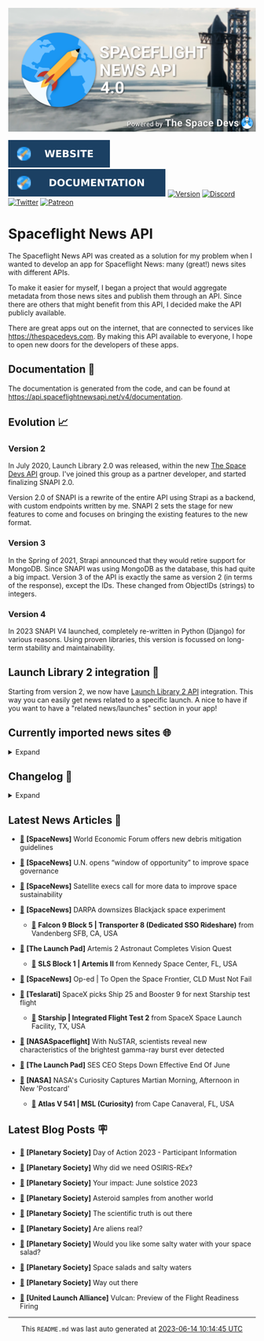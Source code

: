 ![Cover](https://raw.githubusercontent.com/TheSpaceDevs/spaceflightnewsapi/main/.github/profile/assets/snapi_poster.png)

[![Website](https://raw.githubusercontent.com/TheSpaceDevs/spaceflightnewsapi/main/.github/profile/assets/badge_snapi_website.svg)](https://spaceflightnewsapi.net/)
[![Documentation](https://raw.githubusercontent.com/TheSpaceDevs/spaceflightnewsapi/main/.github/profile/assets/badge_snapi_doc.svg)](https://api.spaceflightnewsapi.net/v4/docs)
[![Version](https://img.shields.io/github/v/release/TheSpaceDevs/spaceflightnewsapi?style=for-the-badge)](https://github.com/TheSpaceDevs/spaceflightnewsapi/releases/tag/v4.0.2)
[![Discord](https://img.shields.io/badge/Discord-%237289DA.svg?style=for-the-badge&logo=discord&logoColor=white)](https://discord.gg/p7ntkNA)
[![Twitter](https://img.shields.io/badge/Twitter-%231DA1F2.svg?style=for-the-badge&logo=Twitter&logoColor=white)](https://twitter.com/the_snapi)
[![Patreon](https://img.shields.io/badge/Patreon-F96854?style=for-the-badge&logo=patreon&logoColor=white)](https://www.patreon.com/TheSpaceDevs)

# Spaceflight News API

The Spaceflight News API was created as a solution for my problem when I wanted to develop an app for Spaceflight News: many (great!) news sites with different APIs.

To make it easier for myself, I began a project that would aggregate metadata from those news sites and publish them through an API. Since there are others that might benefit from this API, I decided make the API publicly available.

There are great apps out on the internet, that are connected to services like <https://thespacedevs.com>. By making this API available to everyone, I hope to open new doors for the developers of these apps.

## Documentation 📖

The documentation is generated from the code, and can be found at <https://api.spaceflightnewsapi.net/v4/documentation>.

## Evolution 📈

### Version 2

In July 2020, Launch Library 2.0 was released, within the new <a href="https://thespacedevs.com">The Space Devs API</a> group. I've joined this group as a partner developer, and started finalizing SNAPI 2.0.

Version 2.0 of SNAPI is a rewrite of the entire API using Strapi as a backend, with custom endpoints written by me.
SNAPI 2 sets the stage for new features to come and focuses on bringing the existing features to the new format.

### Version 3

In the Spring of 2021, Strapi announced that they would retire support for MongoDB. Since SNAPI was using MongoDB as the database, this had quite a big impact.
Version 3 of the API is exactly the same as version 2 (in terms of the response), except the IDs. These changed from ObjectIDs (strings) to integers.

### Version 4
In 2023 SNAPI V4 launched, completely re-written in Python (Django) for various reasons.
Using proven libraries, this version is focussed on long-term stability and maintainability.

## Launch Library 2 integration 🚀

Starting from version 2, we now have <a href="https://thespacedevs.com/llapi">Launch Library 2 API</a> integration. This way you can easily get news related to a specific launch.
A nice to have if you want to have a "related news/launches" section in your app!

## Currently imported news sites 🌐

<details>
<summary>Expand</summary>

- AmericaSpace
- Arstechnica
- Blue Origin
- CNBC
- ESA
- ElonX
- Euronews
- European Spaceflight
- Jet Propulsion Laboratory
- NASA
- NASASpaceflight
- National Geographic
- National Space Society
- Phys
- Planetary Society
- Reuters
- Space.com
- SpaceFlight Insider
- SpaceNews
- SpaceX
- Spaceflight Now
- SyFy
- TechCrunch
- Teslarati
- The Drive
- The Japan Times
- The Launch Pad
- The National
- The New York Times
- The Space Devs
- The Space Review
- The Verge
- The Wall Street Journal
- United Launch Alliance
- Virgin Galactic


</details>

## Changelog 📝
<details>
<summary>Expand</summary>

# V4.0.0

- Rewritten in Python and Django.

# V3.4.0

- Package updates
- Sentry fixes

# V3.0.0

- Package updates

### V3.2.0

- Various Sentry issues fixed

### V3.1.0

- Strapi updates
- Sentry updates
- Admin interface updates

### V3.0.0

- Switch to use Postgres as database

### V2.3.0

- The lost "article per (LL2) event" endpoint is back
- Changed the G4L logo on the site
- Added Sentry again, via the new Strapi plugin
- Changed from amqplib to amqp-connection-manager
- Updated to Strapi 3.5.3

### v2.2.0

- Dependency updates
- Code cleanup
- Admin side of things

### v2.1.0

- Backend changes on how new content is processed
- Package updates

### v2.0.0

- Complete rewrite of the app, focusing on existing features

</details>



## Latest News Articles 📰
- <a href="https://spacenews.com/world-economic-forum-offers-new-debris-mitigation-guidelines/" >🔗</a> **[SpaceNews]** World Economic Forum offers new debris mitigation guidelines


- <a href="https://spacenews.com/u-n-opens-window-of-opportunity-to-improve-space-governance/" >🔗</a> **[SpaceNews]** U.N. opens “window of opportunity” to improve space governance


- <a href="https://spacenews.com/satellite-execs-call-for-more-data-to-improve-space-sustainability/" >🔗</a> **[SpaceNews]** Satellite execs call for more data to improve space sustainability


- <a href="https://spacenews.com/darpa-downsizes-blackjack-space-experiment/" >🔗</a> **[SpaceNews]** DARPA downsizes Blackjack space experiment


  - <a href="https://go4liftoff.com/launch/id/1e0c3a19-02a8-481b-9b7e-1392327c1826" >🚀</a> **Falcon 9 Block 5 | Transporter 8 (Dedicated SSO Rideshare)** from Vandenberg SFB, CA, USA



- <a href="https://tlpnetwork.com/news/2023/06/artemis-2-astronaut-completes-vision-quest" >🔗</a> **[The Launch Pad]** Artemis 2 Astronaut Completes Vision Quest


  - <a href="https://go4liftoff.com/launch/id/41699701-2ef4-4b0c-ac9d-6757820cde87" >🚀</a> **SLS Block 1 | Artemis II** from Kennedy Space Center, FL, USA



- <a href="https://spacenews.com/op-ed-to-open-the-space-frontier-cld-must-not-fail/" >🔗</a> **[SpaceNews]** Op-ed | To Open the Space Frontier, CLD Must Not Fail


- <a href="https://www.teslarati.com/spacex-picks-ship-25-booster-9-for-next-starship-test-flight/" >🔗</a> **[Teslarati]** SpaceX picks Ship 25 and Booster 9 for next Starship test flight


  - <a href="https://go4liftoff.com/launch/id/04b91bb8-38a7-4868-b025-4bbe05d1fbfe" >🚀</a> **Starship | Integrated Flight Test 2** from SpaceX Space Launch Facility, TX, USA



- <a href="https://www.nasaspaceflight.com/2023/06/grb-221009a-nustar/" >🔗</a> **[NASASpaceflight]** With NuSTAR, scientists reveal new characteristics of the brightest gamma-ray burst ever detected


- <a href="https://tlpnetwork.com/news/2023/06/ses-ceo-resigns-effective-end-of-june" >🔗</a> **[The Launch Pad]** SES CEO Steps Down Effective End Of June


- <a href="https://mars.nasa.gov/news/9415/" >🔗</a> **[NASA]** NASA's Curiosity Captures Martian Morning, Afternoon in New 'Postcard'


  - <a href="https://go4liftoff.com/launch/id/df8d4fdb-9add-4ce9-9f0e-aae1c61df212" >🚀</a> **Atlas V 541 | MSL (Curiosity)** from Cape Canaveral, FL, USA





## Latest Blog Posts 🪧

- <a href="https://www.planetary.org/advocacy/day-of-action-2023-participant-information" >🔗</a> **[Planetary Society]** Day of Action 2023 - Participant Information


- <a href="https://www.planetary.org/articles/why-did-we-need-osiris-rex" >🔗</a> **[Planetary Society]** Why did we need OSIRIS-REx?


- <a href="https://www.planetary.org/articles/your-impact-june-solstice-2023" >🔗</a> **[Planetary Society]** Your impact: June solstice 2023


- <a href="https://www.planetary.org/articles/asteroid-samples-from-another-world" >🔗</a> **[Planetary Society]** Asteroid samples from another world


- <a href="https://www.planetary.org/the-downlink/the-scientific-truth-is-out-there" >🔗</a> **[Planetary Society]** The scientific truth is out there


- <a href="https://www.planetary.org/articles/are-aliens-real" >🔗</a> **[Planetary Society]** Are aliens real?


- <a href="https://www.planetary.org/the-downlink/would-you-like-some-salty-water-with-your-space-salad" >🔗</a> **[Planetary Society]** Would you like some salty water with your space salad?


- <a href="https://www.planetary.org/articles/step-grant-winners-2023" >🔗</a> **[Planetary Society]** Space salads and salty waters


- <a href="https://www.planetary.org/the-downlink/way-out-there" >🔗</a> **[Planetary Society]** Way out there


- <a href="https://blog.ulalaunch.com/blog/vulcan-preview-of-the-flight-readiness-firing" >🔗</a> **[United Launch Alliance]** Vulcan: Preview of the Flight Readiness Firing




<hr>
  <div align="center">
  This <code>README.md</code> was last auto generated at <a href="https://www.timeanddate.com/worldclock/fixedtime.html?iso=20230614T101445">2023-06-14 10:14:45 UTC</a>
  <br>
</div>